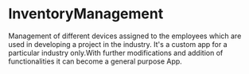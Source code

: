 # InventoryManagement
Management of different devices assigned to the employees which are used in developing a project in the industry.
It's a custom app for a particular industry only.With further modifications and addition of functionalities it can become a general purpose App.

